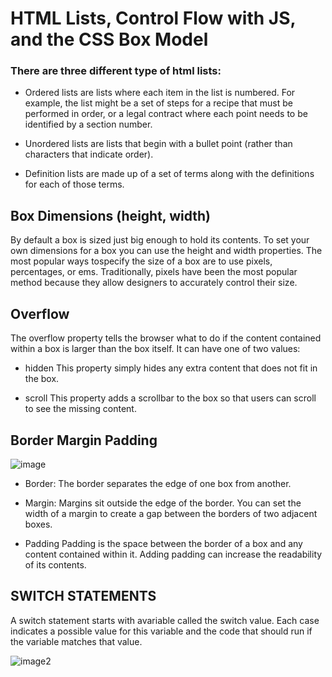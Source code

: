 
# HTML Lists, Control Flow with JS, and the CSS Box Model

### There are  three different type of html lists:

* Ordered lists are lists where each item in the list is numbered. For example, the list might be a set of steps for
a recipe that must be performed in order, or a legal contract where each point needs to be identified by a section number.


* Unordered lists are lists that begin with a bullet point (rather than characters that indicate order).
* Definition lists are made up of a set of terms along with the definitions for each of those terms.

## Box Dimensions (height, width)


By default a box is sized just big enough to hold its contents. To set your own dimensions for a
box you can use the height and width properties. The most popular ways tospecify the size of a box are
to use pixels, percentages, or ems. Traditionally, pixels have been the most popular method 
because they allow designers to accurately control their size.


## Overflow

The overflow property tells the browser what to do if the content contained within a box is larger than the box itself.
It can have one of two values:

* hidden
This property simply hides any extra content that does not fit in the box.

* scroll
This property adds a scrollbar to the box so that users can scroll to see the missing content.



## Border Margin Padding

![image](https://miro.medium.com/max/462/1*_Q0vGWv0CTxyZhF8hl5AfA.png)

* Border: The border separates the edge of one box from another.


* Margin: Margins sit outside the edge of the border. You can set the width of a margin to create a gap between the borders of two adjacent boxes.

* Padding Padding is the space between the border of a box and any content contained within it. Adding padding can increase the readability of its contents.


## SWITCH STATEMENTS


A switch statement starts with avariable called the switch value. Each case indicates a possible value for this variable and the code that should run if the
variable matches that value. 



![image2](https://cdn.javascripttutorial.net/wp-content/uploads/2016/08/JavaScript-switch-case.png)





















